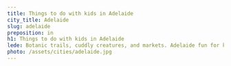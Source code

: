```yaml
---
title: Things to do with kids in Adelaide
city_title: Adelaide
slug: adelaide
preposition: in
h1: Things to do with kids in Adelaide
lede: Botanic trails, cuddly creatures, and markets. Adelaide fun for kids.
photo: /assets/cities/adelaide.jpg
---
```



